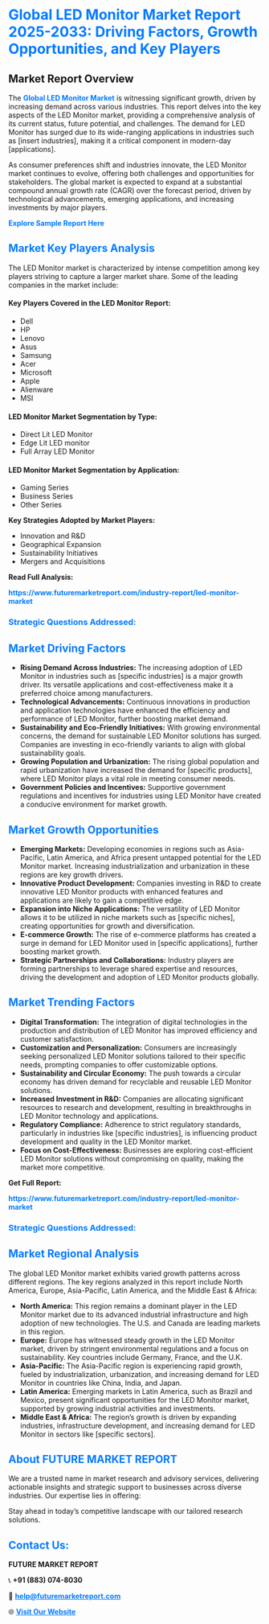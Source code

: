 <h1 style="color: #007BFF;">Global LED Monitor Market Report 2025-2033: Driving Factors, Growth Opportunities, and Key Players</h1>

<section id="overview">
<h2>Market Report Overview</h2>
<p>The <a href="https://www.futuremarketreport.com/industry-report/led-monitor-market" style="color: #007BFF; text-decoration: none;"><strong>Global LED Monitor Market</strong></a> is witnessing significant growth, driven by increasing demand across various industries. This report delves into the key aspects of the LED Monitor market, providing a comprehensive analysis of its current status, future potential, and challenges. The demand for LED Monitor has surged due to its wide-ranging applications in industries such as [insert industries], making it a critical component in modern-day [applications].</p>
<p>As consumer preferences shift and industries innovate, the LED Monitor market continues to evolve, offering both challenges and opportunities for stakeholders. The global market is expected to expand at a substantial compound annual growth rate (CAGR) over the forecast period, driven by technological advancements, emerging applications, and increasing investments by major players.</p>
</section>

<section id="overview">
<p><a href="https://www.futuremarketreport.com/request-sample/reportId=57431" style="color: #007BFF; text-decoration: none;"><strong>Explore Sample Report Here</strong></a></p>
</section>

<section id="key-players">
<h2 style="color: #007BFF;">Market Key Players Analysis</h2>
<p>The LED Monitor market is characterized by intense competition among key players striving to capture a larger market share. Some of the leading companies in the market include:</p>
<h4>Key Players Covered in the LED Monitor Report:</h4>
<ul><li>Dell</li><li>HP</li><li>Lenovo</li><li>Asus</li><li>Samsung</li><li>Acer</li><li>Microsoft</li><li>Apple</li><li>Alienware</li><li>MSI</li></ul>
<h4>LED Monitor Market Segmentation by Type:</h4>
<ul><li>Direct Lit LED Monitor</li><li>Edge Lit LED monitor</li><li>Full Array LED Monitor</li></ul>

<h4>LED Monitor Market Segmentation by Application:</h4>
<ul><li>Gaming Series</li><li>Business Series</li><li>Other Series</li></ul>
<p><strong>Key Strategies Adopted by Market Players:</strong></p>
<ul>
<li>Innovation and R&D</li>
<li>Geographical Expansion</li>
<li>Sustainability Initiatives</li>
<li>Mergers and Acquisitions</li>
</ul>
</section>

<section>
<p><strong>Read Full Analysis: </strong></p><a href="https://www.futuremarketreport.com/industry-report/led-monitor-market" style="color: #007BFF; text-decoration: none;"><strong>https://www.futuremarketreport.com/industry-report/led-monitor-market</strong></a>
<h3 style="color: #007BFF;">Strategic Questions Addressed:</h3>
</section>

<section id="driving-factors">
<h2 style="color: #007BFF;">Market Driving Factors</h2>
<ul>
<li><strong>Rising Demand Across Industries:</strong> The increasing adoption of LED Monitor in industries such as [specific industries] is a major growth driver. Its versatile applications and cost-effectiveness make it a preferred choice among manufacturers.</li>
<li><strong>Technological Advancements:</strong> Continuous innovations in production and application technologies have enhanced the efficiency and performance of LED Monitor, further boosting market demand.</li>
<li><strong>Sustainability and Eco-Friendly Initiatives:</strong> With growing environmental concerns, the demand for sustainable LED Monitor solutions has surged. Companies are investing in eco-friendly variants to align with global sustainability goals.</li>
<li><strong>Growing Population and Urbanization:</strong> The rising global population and rapid urbanization have increased the demand for [specific products], where LED Monitor plays a vital role in meeting consumer needs.</li>
<li><strong>Government Policies and Incentives:</strong> Supportive government regulations and incentives for industries using LED Monitor have created a conducive environment for market growth.</li>
</ul>
</section>

<section id="growth-opportunities">
<h2 style="color: #007BFF;">Market Growth Opportunities</h2>
<ul>
<li><strong>Emerging Markets:</strong> Developing economies in regions such as Asia-Pacific, Latin America, and Africa present untapped potential for the LED Monitor market. Increasing industrialization and urbanization in these regions are key growth drivers.</li>
<li><strong>Innovative Product Development:</strong> Companies investing in R&D to create innovative LED Monitor products with enhanced features and applications are likely to gain a competitive edge.</li>
<li><strong>Expansion into Niche Applications:</strong> The versatility of LED Monitor allows it to be utilized in niche markets such as [specific niches], creating opportunities for growth and diversification.</li>
<li><strong>E-commerce Growth:</strong> The rise of e-commerce platforms has created a surge in demand for LED Monitor used in [specific applications], further boosting market growth.</li>
<li><strong>Strategic Partnerships and Collaborations:</strong> Industry players are forming partnerships to leverage shared expertise and resources, driving the development and adoption of LED Monitor products globally.</li>
</ul>
</section>

<section id="trending-factors">
<h2 style="color: #007BFF;">Market Trending Factors</h2>
<ul>
<li><strong>Digital Transformation:</strong> The integration of digital technologies in the production and distribution of LED Monitor has improved efficiency and customer satisfaction.</li>
<li><strong>Customization and Personalization:</strong> Consumers are increasingly seeking personalized LED Monitor solutions tailored to their specific needs, prompting companies to offer customizable options.</li>
<li><strong>Sustainability and Circular Economy:</strong> The push towards a circular economy has driven demand for recyclable and reusable LED Monitor solutions.</li>
<li><strong>Increased Investment in R&D:</strong> Companies are allocating significant resources to research and development, resulting in breakthroughs in LED Monitor technology and applications.</li>
<li><strong>Regulatory Compliance:</strong> Adherence to strict regulatory standards, particularly in industries like [specific industries], is influencing product development and quality in the LED Monitor market.</li>
<li><strong>Focus on Cost-Effectiveness:</strong> Businesses are exploring cost-efficient LED Monitor solutions without compromising on quality, making the market more competitive.</li>
</ul>
</section>

<section>
<p><strong>Get Full Report: </strong></p><a href="https://www.futuremarketreport.com/industry-report/led-monitor-market" style="color: #007BFF; text-decoration: none;"><strong>https://www.futuremarketreport.com/industry-report/led-monitor-market</strong></a>
<h3 style="color: #007BFF;">Strategic Questions Addressed:</h3>
</section>


<section id="regional-analysis">
<h2 style="color: #007BFF;">Market Regional Analysis</h2>
<p>The global LED Monitor market exhibits varied growth patterns across different regions. The key regions analyzed in this report include North America, Europe, Asia-Pacific, Latin America, and the Middle East & Africa:</p>
<ul>
<li><strong>North America:</strong> This region remains a dominant player in the LED Monitor market due to its advanced industrial infrastructure and high adoption of new technologies. The U.S. and Canada are leading markets in this region.</li>
<li><strong>Europe:</strong> Europe has witnessed steady growth in the LED Monitor market, driven by stringent environmental regulations and a focus on sustainability. Key countries include Germany, France, and the U.K.</li>
<li><strong>Asia-Pacific:</strong> The Asia-Pacific region is experiencing rapid growth, fueled by industrialization, urbanization, and increasing demand for LED Monitor in countries like China, India, and Japan.</li>
<li><strong>Latin America:</strong> Emerging markets in Latin America, such as Brazil and Mexico, present significant opportunities for the LED Monitor market, supported by growing industrial activities and investments.</li>
<li><strong>Middle East & Africa:</strong> The region’s growth is driven by expanding industries, infrastructure development, and increasing demand for LED Monitor in sectors like [specific sectors].</li>
</ul>
</section>

<footer>
<h2 style="color: #007BFF;">About FUTURE MARKET REPORT</h2>
<p>We are a trusted name in market research and advisory services, delivering actionable insights and strategic support to businesses across diverse industries. Our expertise lies in offering:</p>

<p>Stay ahead in today’s competitive landscape with our tailored research solutions.</p>

<h2 style="color: #007BFF;">Contact Us:</h2>
<p><strong>FUTURE MARKET REPORT</strong></p>
<p>📞 <strong>+91 (883) 074-8030</strong></p>
<p>📧 <strong><a href="mailto:help@futuremarketreport.com" style="color: #007BFF;">help@futuremarketreport.com</a></strong></p>
<p>🌐 <strong><a href="https://www.futuremarketreport.com/" style="color: #007BFF;">Visit Our Website</a></strong></p>
</footer>
